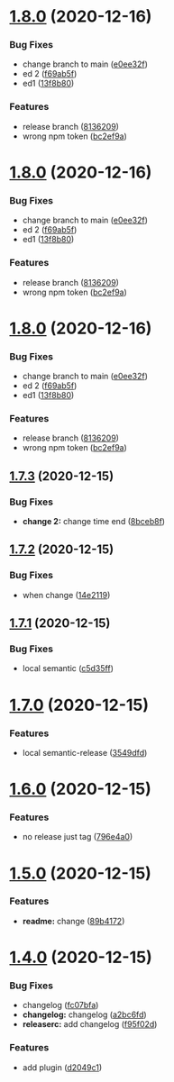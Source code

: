 # [1.8.0](https://github.com/6clc/semantic_release/compare/v1.7.3...v1.8.0) (2020-12-16)


### Bug Fixes

* change branch to main ([e0ee32f](https://github.com/6clc/semantic_release/commit/e0ee32f8055e6bfcca5667d29a8c76a520be6530))
* ed 2 ([f69ab5f](https://github.com/6clc/semantic_release/commit/f69ab5f72c1609fc9c82196620aae26f310f7b92))
* ed1 ([13f8b80](https://github.com/6clc/semantic_release/commit/13f8b8010527651e970170a49f8230dfee6a1a16))


### Features

* release branch ([8136209](https://github.com/6clc/semantic_release/commit/813620966f7e1ae77d77ef056944b87e756eadec))
* wrong npm token ([bc2ef9a](https://github.com/6clc/semantic_release/commit/bc2ef9a6449c4bfbf0f0cb7748da5f919761ba64))

# [1.8.0](https://github.com/6clc/semantic_release/compare/v1.7.3...v1.8.0) (2020-12-16)


### Bug Fixes

* change branch to main ([e0ee32f](https://github.com/6clc/semantic_release/commit/e0ee32f8055e6bfcca5667d29a8c76a520be6530))
* ed 2 ([f69ab5f](https://github.com/6clc/semantic_release/commit/f69ab5f72c1609fc9c82196620aae26f310f7b92))
* ed1 ([13f8b80](https://github.com/6clc/semantic_release/commit/13f8b8010527651e970170a49f8230dfee6a1a16))


### Features

* release branch ([8136209](https://github.com/6clc/semantic_release/commit/813620966f7e1ae77d77ef056944b87e756eadec))
* wrong npm token ([bc2ef9a](https://github.com/6clc/semantic_release/commit/bc2ef9a6449c4bfbf0f0cb7748da5f919761ba64))

# [1.8.0](https://github.com/6clc/semantic_release/compare/v1.7.3...v1.8.0) (2020-12-16)


### Bug Fixes

* change branch to main ([e0ee32f](https://github.com/6clc/semantic_release/commit/e0ee32f8055e6bfcca5667d29a8c76a520be6530))
* ed 2 ([f69ab5f](https://github.com/6clc/semantic_release/commit/f69ab5f72c1609fc9c82196620aae26f310f7b92))
* ed1 ([13f8b80](https://github.com/6clc/semantic_release/commit/13f8b8010527651e970170a49f8230dfee6a1a16))


### Features

* release branch ([8136209](https://github.com/6clc/semantic_release/commit/813620966f7e1ae77d77ef056944b87e756eadec))
* wrong npm token ([bc2ef9a](https://github.com/6clc/semantic_release/commit/bc2ef9a6449c4bfbf0f0cb7748da5f919761ba64))

## [1.7.3](https://github.com/6clc/semantic_release/compare/v1.7.2...v1.7.3) (2020-12-15)


### Bug Fixes

* **change 2:** change time end ([8bceb8f](https://github.com/6clc/semantic_release/commit/8bceb8f6498283a817205930a22e4132097192d2))

## [1.7.2](https://github.com/6clc/semantic_release/compare/v1.7.1...v1.7.2) (2020-12-15)


### Bug Fixes

* when change ([14e2119](https://github.com/6clc/semantic_release/commit/14e2119316fff6494ccc55a3db92d7e2404553c2))

## [1.7.1](https://github.com/6clc/semantic_release/compare/v1.7.0...v1.7.1) (2020-12-15)


### Bug Fixes

* local semantic ([c5d35ff](https://github.com/6clc/semantic_release/commit/c5d35ff41ea262903d7fe4d74de3e6795ac9d0a4))

# [1.7.0](https://github.com/6clc/semantic_release/compare/v1.6.0...v1.7.0) (2020-12-15)


### Features

* local semantic-release ([3549dfd](https://github.com/6clc/semantic_release/commit/3549dfd7457a702012901dda1cc251f5a3947e33))

# [1.6.0](https://github.com/6clc/semantic_release/compare/v1.5.0...v1.6.0) (2020-12-15)


### Features

* no release just tag ([796e4a0](https://github.com/6clc/semantic_release/commit/796e4a0132e4901dc2141b8f942618fee9f5b3c4))

# [1.5.0](https://github.com/6clc/semantic_release/compare/v1.4.0...v1.5.0) (2020-12-15)


### Features

* **readme:** change ([89b4172](https://github.com/6clc/semantic_release/commit/89b41724c039d2e0f9dfdb05baa642767b81a60c))

# [1.4.0](https://github.com/6clc/semantic_release/compare/v1.3.1...v1.4.0) (2020-12-15)


### Bug Fixes

* changelog ([fc07bfa](https://github.com/6clc/semantic_release/commit/fc07bfa806176cd1b2456e3bee9d12460298ff15))
* **changelog:** changelog ([a2bc6fd](https://github.com/6clc/semantic_release/commit/a2bc6fd477bfbc0c2fcb2ffce1e707ae15428124))
* **releaserc:** add changelog ([f95f02d](https://github.com/6clc/semantic_release/commit/f95f02dea1d1df857f689ce2ed2354dcfc4fba1e))


### Features

* add plugin ([d2049c1](https://github.com/6clc/semantic_release/commit/d2049c11e9695001d254dce0f5cbaf7ef6da4004))
